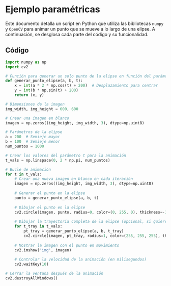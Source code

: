 # Ejemplo paramétricas

Este documento detalla un script en Python que utiliza las bibliotecas `numpy` y `OpenCV` para animar un punto que se mueve a lo largo de una elipse. A continuación, se desglosa cada parte del código y su funcionalidad.

## Código

```python
import numpy as np
import cv2

# Función para generar un solo punto de la elipse en función del parámetro t
def generar_punto_elipse(a, b, t):
    x = int(a * 2 * np.cos(t) + 200)  # Desplazamiento para centrar
    y = int(b * np.sin(t) + 200)
    return (x, y)

# Dimensiones de la imagen
img_width, img_height = 600, 600

# Crear una imagen en blanco
imagen = np.zeros((img_height, img_width, 3), dtype=np.uint8)

# Parámetros de la elipse
a = 200  # Semieje mayor
b = 100  # Semieje menor
num_puntos = 1000

# Crear los valores del parámetro t para la animación
t_vals = np.linspace(0, 2 * np.pi, num_puntos)

# Bucle de animación
for t in t_vals:
    # Crear una nueva imagen en blanco en cada iteración
    imagen = np.zeros((img_height, img_width, 3), dtype=np.uint8)
    
    # Generar el punto en la elipse
    punto = generar_punto_elipse(a, b, t)
    
    # Dibujar el punto en la elipse
    cv2.circle(imagen, punto, radius=0, color=(0, 255, 0), thickness=-1)
    
    # Dibujar la trayectoria completa de la elipse (opcional, si quieres ver toda la elipse)
    for t_tray in t_vals:
        pt_tray = generar_punto_elipse(a, b, t_tray)
        cv2.circle(imagen, pt_tray, radius=1, color=(255, 255, 255), thickness=-1)
    
    # Mostrar la imagen con el punto en movimiento
    cv2.imshow('img', imagen)
    
    # Controlar la velocidad de la animación (en milisegundos)
    cv2.waitKey(10)

# Cerrar la ventana después de la animación
cv2.destroyAllWindows()